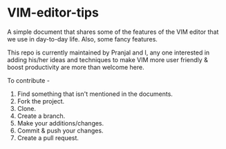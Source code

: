 # VIM-editor-tips

A simple document that shares some of the features of the VIM editor that we use in day-to-day life. Also, some fancy features.

This repo is currently maintained by Pranjal and I, any one interested in adding his/her ideas and techniques to make VIM more user friendly & boost productivity are more than welcome here.

To contribute -
1. Find something that isn't mentioned in the documents.
2. Fork the project.
3. Clone.
4. Create a branch.
5. Make your additions/changes.
6. Commit & push your changes.
7. Create a pull request.

